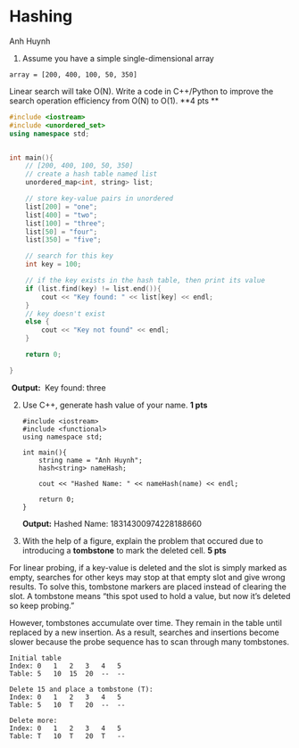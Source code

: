 # Hashing 

Anh Huynh

1. Assume you have a simple single-dimensional array

```
array = [200, 400, 100, 50, 350]
```

Linear search will take O(N). Write a code in C++/Python to improve the search operation efficiency from O(N) to O(1). **4 pts **

```C++
#include <iostream>
#include <unordered_set>
using namespace std;


int main(){
    // [200, 400, 100, 50, 350]
    // create a hash table named list
    unordered_map<int, string> list;

    // store key-value pairs in unordered
    list[200] = "one";
    list[400] = "two";
    list[100] = "three";
    list[50] = "four";
    list[350] = "five";

    // search for this key
    int key = 100;

    // if the key exists in the hash table, then print its value
    if (list.find(key) != list.end()){
        cout << "Key found: " << list[key] << endl; 
    } 
    // key doesn't exist
    else {
        cout << "Key not found" << endl;
    }

    return 0;

}   
```

​	**Output:**
​	Key found: three

2. Use C++, generate hash value of your name. **1 pts**

   ```
   #include <iostream>
   #include <functional> 
   using namespace std;
   
   int main(){
       string name = "Anh Huynh";
       hash<string> nameHash;
   
       cout << "Hashed Name: " << nameHash(name) << endl;
   
       return 0;
   }
   ```

   **Output:** 
   Hashed Name: 18314300974228188660

3. With the help of a figure, explain the problem that occured due to introducing a **tombstone** to mark the deleted cell. **5 pts**

For linear probing, if a key-value is deleted and the slot is simply marked as empty, searches for other keys may stop at that empty slot and give wrong results. To solve this, tombstone markers are placed instead of clearing the slot. A tombstone means “this spot used to hold a value, but now it’s deleted so keep probing.”

However, tombstones accumulate over time. They remain in the table until replaced by a new insertion. As a result, searches and insertions become slower because the probe sequence has to scan through many tombstones.

``` 
Initial table 
Index: 0   1   2   3   4   5
Table: 5   10  15  20  --  --

Delete 15 and place a tombstone (T):
Index: 0   1   2   3   4   5
Table: 5   10  T   20  --  --

Delete more:
Index: 0   1   2   3   4   5
Table: T   10  T   20  T   --
```



​	